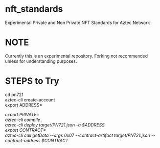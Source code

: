 # nft_standards
Experimental Private and Non Private NFT Standards for Aztec Network

# NOTE  
Currently this is an experimental repository. Forking not recommended unless for understanding purposes.


# STEPS to Try  
cd pn721  
aztec-cli create-account  
export ADDRESS=<address obtained in the previous step>
export PRIVATE=<private key obtained in the previous step>  
aztec-cli compile .   
aztec-cli deploy target/PN721.json -a $ADDRESS  
export CONTRACT=<contract address obtained in the previous step>  
aztec-cli call getData --args 0x07 --contract-artifact target/PN721.json --contract-address $CONTRACT 



